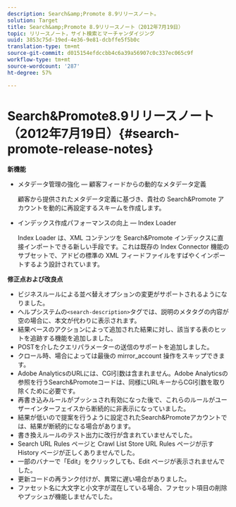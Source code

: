 ```yaml
---
description: Search&amp;Promote 8.9リリースノート。
solution: Target
title: Search&amp;Promote 8.9リリースノート（2012年7月19日）
topic: リリースノート，サイト検索とマーチャンダイジング
uuid: 3853c75d-19ed-4e36-9e81-dcbffe5f5b0c
translation-type: tm+mt
source-git-commit: d015154efdccbb4c6a39a56907c0c337ec065c9f
workflow-type: tm+mt
source-wordcount: '287'
ht-degree: 57%

---
```



# Search&amp;Promote8.9リリースノート（2012年7月19日）{#search-promote-release-notes}

**新機能**

* メタデータ管理の強化 — 顧客フィードからの動的なメタデータ定義

   顧客から提供されたメタデータ定義に基づき、貴社の Search&amp;Promote アカウントを動的に再設定するスキームを作成します。
* インデックス作成パフォーマンスの向上 — Index Loader

   Index Loader は、XML コンテンツを Search&amp;Promote インデックスに直接インポートできる新しい手段です。これは既存の Index Connector 機能のサブセットで、アドビの標準の XML フィードファイルをすばやくインポートするよう設計されています。

**修正点および改良点**

* ビジネスルールによる並べ替えオプションの変更がサポートされるようになりました。
* ヘルプシステムの`<search-description>`タグでは、説明のメタタグの内容が空の場合に、本文が代わりに表示されます。
* 結果ベースのアクションによって追加された結果に対し、該当する表のヒットを追跡する機能を追加しました。
* POSTを介したクエリパラメーターの送信のサポートを追加しました。
* クロール時、場合によっては最後の mirror_account 操作をスキップできます。
* Adobe AnalyticsのURLには、CGI引数は含まれません。Adobe Analyticsの参照を行うSearch&amp;Promoteコードは、同様にURLキーからCGI引数を取り除くために必要です。
* 再書き込みルールがプッシュされ有効になった後で、これらのルールがユーザーインターフェイスから断続的に非表示になっていました。
* 結果が低いので提案を行うように設定されたSearch&amp;Promoteアカウントでは、結果が断続的になる場合があります。
* 書き換えルールのテスト出力に改行が含まれていませんでした。
* Search URL Rules ページと Crawl List Store URL Rules ページが示す History ページが正しくありませんでした。
* 一部のバナーで「Edit」をクリックしても、Edit ページが表示されませんでした。
* 更新コードの再ランク付けが、異常に遅い場合がありました。
* ファセット名に大文字と小文字が混在している場合、ファセット項目の削除やプッシュが機能しませんでした。


